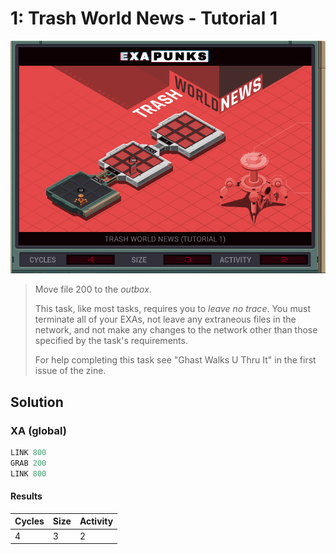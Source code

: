 # 1: Trash World News - Tutorial 1

<div align="center"><img src="EXAPUNKS - TRASH WORLD NEWS (4, 3, 2, 2022-12-05-19-19-40).gif" /></div>

> Move file 200 to the *outbox*.
> 
> This task, like most tasks, requires you to _leave no trace_. You must terminate all of your EXAs, not leave any extraneous files in the network, and not make any changes to the network other than those specified by the task's requirements.
> 
> For help completing this task see "Ghast Walks U Thru It" in the first issue of the zine.

## Solution

### XA (global)
```asm
LINK 800
GRAB 200
LINK 800

```

#### Results
| Cycles | Size | Activity |
|--------|------|----------|
| 4      | 3    | 2        |
